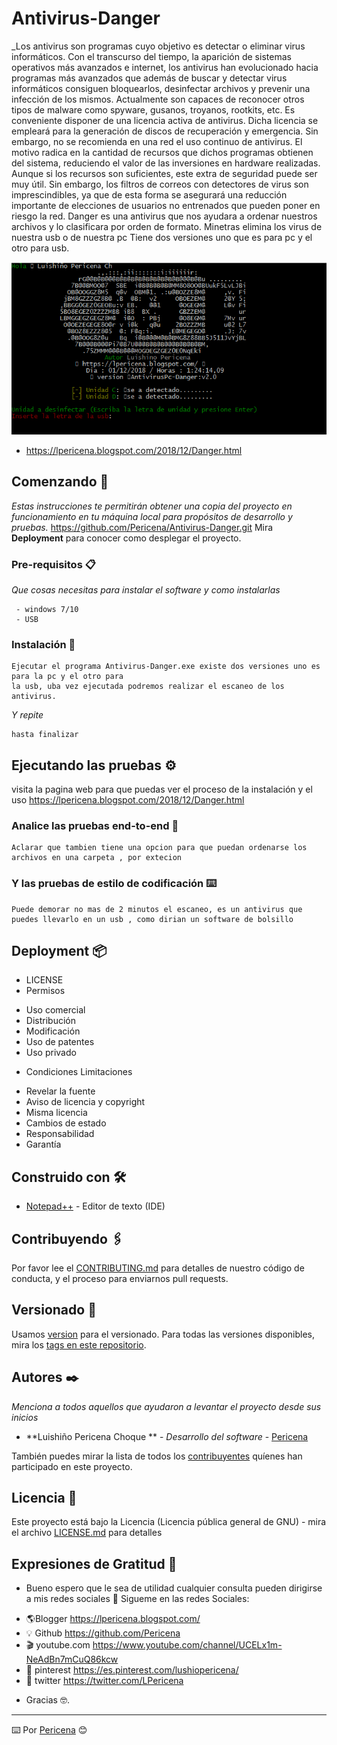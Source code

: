 # Antivirus-Danger

_Los antivirus son programas cuyo objetivo es detectar o eliminar virus informáticos. Con el transcurso del tiempo, la aparición de sistemas operativos más avanzados e internet, los antivirus han evolucionado hacia programas más avanzados que además de buscar y detectar virus informáticos consiguen bloquearlos, desinfectar archivos y prevenir una infección de los mismos. Actualmente son capaces de reconocer otros tipos de malware como spyware, gusanos, troyanos, rootkits, etc.
Es conveniente disponer de una licencia activa de antivirus. Dicha licencia se empleará para la generación de discos de recuperación y emergencia. Sin embargo, no se recomienda en una red el uso continuo de antivirus.
El motivo radica en la cantidad de recursos que dichos programas obtienen del sistema, reduciendo el valor de las inversiones en hardware​ realizadas. Aunque si los recursos son suficientes, este extra de seguridad puede ser muy útil.
Sin embargo, los filtros de correos con detectores de virus son imprescindibles, ya que de esta forma se asegurará una reducción importante de elecciones de usuarios no entrenados que pueden poner en riesgo la red.
Danger es una antivirus que nos ayudara a ordenar nuestros archivos y lo clasificara por orden de formato.
Minetras elimina los virus de nuestra usb o de nuestra pc
Tiene dos versiones uno que es para pc y el otro para usb.


![](https://raw.githubusercontent.com/Pericena/Antivirus-Danger/master/imagenes/Screenshot_1.png)

- https://lpericena.blogspot.com/2018/12/Danger.html

## Comenzando 🚀

_Estas instrucciones te permitirán obtener una copia del proyecto en funcionamiento en tu máquina local para propósitos de desarrollo y pruebas._
https://github.com/Pericena/Antivirus-Danger.git
Mira **Deployment** para conocer como desplegar el proyecto.


### Pre-requisitos 📋

_Que cosas necesitas para instalar el software y como instalarlas_

```
 - windows 7/10
 - USB 
```

### Instalación 🔧

```
Ejecutar el programa Antivirus-Danger.exe existe dos versiones uno es para la pc y el otro para
la usb, uba vez ejecutada podremos realizar el escaneo de los antivirus.
```
_Y repite_
```
hasta finalizar
```

## Ejecutando las pruebas ⚙️
visita la pagina web para que puedas ver el proceso de la instalación y el uso
https://lpericena.blogspot.com/2018/12/Danger.html

### Analice las pruebas end-to-end 🔩

```
Aclarar que tambien tiene una opcion para que puedan ordenarse los archivos en una carpeta , por extecion
```

### Y las pruebas de estilo de codificación ⌨️

```
Puede demorar no mas de 2 minutos el escaneo, es un antivirus que puedes llevarlo en un usb , como dirian un software de bolsillo
```

## Deployment 📦
- LICENSE
- Permisos
* Uso comercial
* Distribución
* Modificación
* Uso de patentes
* Uso privado
- Condiciones	Limitaciones
*  Revelar la fuente
*  Aviso de licencia y copyright
*  Misma licencia
*  Cambios de estado
*  Responsabilidad
*  Garantía

## Construido con 🛠️
* [Notepad++](https://notepad-plus-plus.org/download/) - Editor de texto (IDE)

## Contribuyendo 🖇️

Por favor lee el [CONTRIBUTING.md](https://github.com/Pericena/Antivirus-Danger) para detalles de nuestro código de conducta, y el proceso para enviarnos pull requests.

## Versionado 📌

Usamos [version](https://github.com/Pericena/Antivirus-Danger/blob/master/version.txt) para el versionado. Para todas las versiones disponibles, mira los [tags en este repositorio](https://github.com/Pericena/Antivirus-Danger/tags).

## Autores ✒️

_Menciona a todos aquellos que ayudaron a levantar el proyecto desde sus inicios_

* **Luishiño Pericena Choque ** - *Desarrollo del software* - [Pericena](https://github.com/Pericena)

También puedes mirar la lista de todos los [contribuyentes](https://github.com/Pericena/Antivirus-Danger/contributors) quíenes han participado en este proyecto. 

## Licencia 📄

Este proyecto está bajo la Licencia (Licencia pública general de GNU) - mira el archivo [LICENSE.md](LICENSE.md) para detalles

## Expresiones de Gratitud 🎁

* Bueno espero que le sea de utilidad cualquier consulta pueden dirigirse a mis redes sociales 📢
Sigueme en las redes Sociales:
- 🌎Blogger          https://lpericena.blogspot.com/
- 💡 Github            https://github.com/Pericena
- 🎬 youtube.com  https://www.youtube.com/channel/UCELx1m-NeAdBn7mCuQ86kcw
- 📸 pinterest        https://es.pinterest.com/lushiopericena/
- 🐤 twitter             https://twitter.com/LPericena


* Gracias  🤓.

---
⌨️ Por [Pericena](https://github.com/Pericena) 😊
